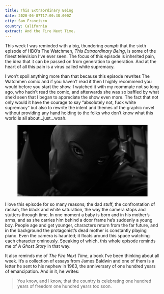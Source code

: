 ```yaml
---
title: This Extraordinary Being
date: 2020-06-07T17:00:38.000Z
city: San Francisco
country: California
extract: And the Fire Next Time.
---
```


This week I was reminded with a big, thundering _oomph_ that the sixth episode of HBO’s The Watchmen, _This Extraordinary Being_, is some of the finest television I’ve ever seen. The focus of this episode is inherited pain, the idea that it can be passed on from generation to generation. And at the heart of all this pain is a virus called white supremacy.

I won’t spoil anything more than that because this episode rewrites The Watchmen comic and if you haven’t read it then I highly recommend you would before you start the show. I watched it with my roommate not so long ago, who hadn’t read the comic, and afterwards she was so baffled by what she’d seen that I began to appreciate the show even more. The fact that not only would it have the courage to say “absolutely not, fuck white supremacy” but also to rewrite the intent and themes of the graphic novel without providing any hand holding to the folks who don’t know what this world is all about...just...woah. 

<div class='m-wrapper--full'>
  <figure>
    <img loading="lazy" src="/uploads/abar.jpg" alt="The Watchmen" />
  </figure>
</div>

I love this episode for so many reasons; the dad stuff, the confrontation of racism, the black and white saturation, the way the camera stops and stutters through time. In one moment a baby is born and in his mother’s arms, and as she carries him behind a door frame he’s suddenly a young boy. People age and get younger, characters return from the far future, and in the background the protagonist’s dead mother is constantly playing piano. Even the camera is haunted; it floats around this space watching each character ominously. Speaking of which, this whole episode reminds me of _A Ghost Story_ in that way.

It also reminds me of _The Fire Next Time_, a book I’ve been thinking about all week. It’s a collection of essays from James Baldwin and one of them is a letter he sent to his nephew in 1963, the anniversary of one hundred years of emancipation. And in it, he writes:

> You know, and I know, that the country is celebrating one hundred years of freedom one hundred years too soon. 
 

